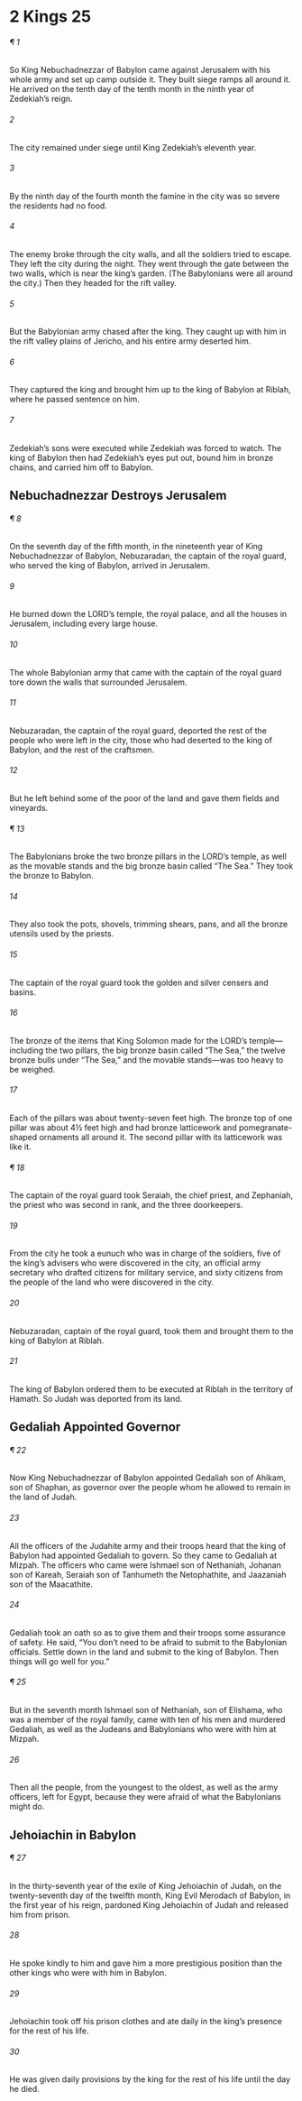 # 2 Kings 25
###### ¶ 1
So King Nebuchadnezzar of Babylon came against Jerusalem with his whole army and set up camp outside it. They built siege ramps all around it. He arrived on the tenth day of the tenth month in the ninth year of Zedekiah’s reign.
###### 2
The city remained under siege until King Zedekiah’s eleventh year.
###### 3
By the ninth day of the fourth month the famine in the city was so severe the residents had no food.
###### 4
The enemy broke through the city walls, and all the soldiers tried to escape. They left the city during the night. They went through the gate between the two walls, which is near the king’s garden. (The Babylonians were all around the city.) Then they headed for the rift valley.
###### 5
But the Babylonian army chased after the king. They caught up with him in the rift valley plains of Jericho, and his entire army deserted him.
###### 6
They captured the king and brought him up to the king of Babylon at Riblah, where he passed sentence on him.
###### 7
Zedekiah’s sons were executed while Zedekiah was forced to watch. The king of Babylon then had Zedekiah’s eyes put out, bound him in bronze chains, and carried him off to Babylon.
## Nebuchadnezzar Destroys Jerusalem
###### ¶ 8
On the seventh day of the fifth month, in the nineteenth year of King Nebuchadnezzar of Babylon, Nebuzaradan, the captain of the royal guard, who served the king of Babylon, arrived in Jerusalem.
###### 9
He burned down the LORD’s temple, the royal palace, and all the houses in Jerusalem, including every large house.
###### 10
The whole Babylonian army that came with the captain of the royal guard tore down the walls that surrounded Jerusalem.
###### 11
Nebuzaradan, the captain of the royal guard, deported the rest of the people who were left in the city, those who had deserted to the king of Babylon, and the rest of the craftsmen.
###### 12
But he left behind some of the poor of the land and gave them fields and vineyards.
###### ¶ 13
The Babylonians broke the two bronze pillars in the LORD’s temple, as well as the movable stands and the big bronze basin called “The Sea.” They took the bronze to Babylon.
###### 14
They also took the pots, shovels, trimming shears, pans, and all the bronze utensils used by the priests.
###### 15
The captain of the royal guard took the golden and silver censers and basins.
###### 16
The bronze of the items that King Solomon made for the LORD’s temple—including the two pillars, the big bronze basin called “The Sea,” the twelve bronze bulls under “The Sea,” and the movable stands—was too heavy to be weighed.
###### 17
Each of the pillars was about twenty-seven feet high. The bronze top of one pillar was about 4½ feet high and had bronze latticework and pomegranate-shaped ornaments all around it. The second pillar with its latticework was like it.
###### ¶ 18
The captain of the royal guard took Seraiah, the chief priest, and Zephaniah, the priest who was second in rank, and the three doorkeepers.
###### 19
From the city he took a eunuch who was in charge of the soldiers, five of the king’s advisers who were discovered in the city, an official army secretary who drafted citizens for military service, and sixty citizens from the people of the land who were discovered in the city.
###### 20
Nebuzaradan, captain of the royal guard, took them and brought them to the king of Babylon at Riblah.
###### 21
The king of Babylon ordered them to be executed at Riblah in the territory of Hamath. So Judah was deported from its land.
## Gedaliah Appointed Governor
###### ¶ 22
Now King Nebuchadnezzar of Babylon appointed Gedaliah son of Ahikam, son of Shaphan, as governor over the people whom he allowed to remain in the land of Judah.
###### 23
All the officers of the Judahite army and their troops heard that the king of Babylon had appointed Gedaliah to govern. So they came to Gedaliah at Mizpah. The officers who came were Ishmael son of Nethaniah, Johanan son of Kareah, Seraiah son of Tanhumeth the Netophathite, and Jaazaniah son of the Maacathite.
###### 24
Gedaliah took an oath so as to give them and their troops some assurance of safety. He said, “You don’t need to be afraid to submit to the Babylonian officials. Settle down in the land and submit to the king of Babylon. Then things will go well for you.”
###### ¶ 25
But in the seventh month Ishmael son of Nethaniah, son of Elishama, who was a member of the royal family, came with ten of his men and murdered Gedaliah, as well as the Judeans and Babylonians who were with him at Mizpah.
###### 26
Then all the people, from the youngest to the oldest, as well as the army officers, left for Egypt, because they were afraid of what the Babylonians might do.
## Jehoiachin in Babylon
###### ¶ 27
In the thirty-seventh year of the exile of King Jehoiachin of Judah, on the twenty-seventh day of the twelfth month, King Evil Merodach of Babylon, in the first year of his reign, pardoned King Jehoiachin of Judah and released him from prison.
###### 28
He spoke kindly to him and gave him a more prestigious position than the other kings who were with him in Babylon.
###### 29
Jehoiachin took off his prison clothes and ate daily in the king’s presence for the rest of his life.
###### 30
He was given daily provisions by the king for the rest of his life until the day he died.

